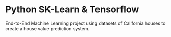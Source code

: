 # Python SK-Learn & Tensorflow
End-to-End Machine Learning project using datasets of California houses to create a house value prediction system.
